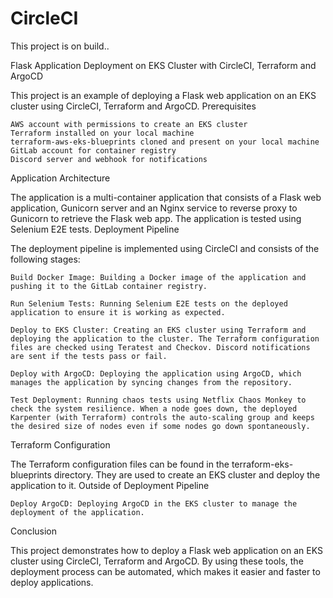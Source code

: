 # CircleCI
This project is on build..


Flask Application Deployment on EKS Cluster with CircleCI, Terraform and ArgoCD

This project is an example of deploying a Flask web application on an EKS cluster using CircleCI, Terraform and ArgoCD.
Prerequisites

    AWS account with permissions to create an EKS cluster
    Terraform installed on your local machine
    terraform-aws-eks-blueprints cloned and present on your local machine
    GitLab account for container registry
    Discord server and webhook for notifications

Application Architecture

The application is a multi-container application that consists of a Flask web application, Gunicorn server and an Nginx service to reverse proxy to Gunicorn to retrieve the Flask web app. The application is tested using Selenium E2E tests.
Deployment Pipeline

The deployment pipeline is implemented using CircleCI and consists of the following stages:

    Build Docker Image: Building a Docker image of the application and pushing it to the GitLab container registry.

    Run Selenium Tests: Running Selenium E2E tests on the deployed application to ensure it is working as expected.

    Deploy to EKS Cluster: Creating an EKS cluster using Terraform and deploying the application to the cluster. The Terraform configuration files are checked using Teratest and Checkov. Discord notifications are sent if the tests pass or fail.

    Deploy with ArgoCD: Deploying the application using ArgoCD, which manages the application by syncing changes from the repository.

    Test Deployment: Running chaos tests using Netflix Chaos Monkey to check the system resilience. When a node goes down, the deployed Karpenter (with Terraform) controls the auto-scaling group and keeps the desired size of nodes even if some nodes go down spontaneously.

Terraform Configuration

The Terraform configuration files can be found in the terraform-eks-blueprints directory. They are used to create an EKS cluster and deploy the application to it.
Outside of Deployment Pipeline

    Deploy ArgoCD: Deploying ArgoCD in the EKS cluster to manage the deployment of the application.

Conclusion

This project demonstrates how to deploy a Flask web application on an EKS cluster using CircleCI, Terraform and ArgoCD. By using these tools, the deployment process can be automated, which makes it easier and faster to deploy applications.
